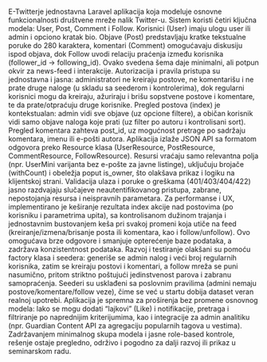 E-Twitterje jednostavna Laravel aplikacija koja modeluje osnovne funkcionalnosti društvene mreže nalik Twitter-u. Sistem koristi četiri ključna modela: User, Post, Comment i Follow. Korisnici (User) imaju ulogu user ili admin i opciono kratak bio. Objave (Post) predstavljaju kratke tekstualne poruke do 280 karaktera, komentari (Comment) omogućavaju diskusiju ispod objava, dok Follow uvodi relaciju praćenja između korisnika (follower_id → following_id). Ovako svedena šema daje minimalni, ali potpun okvir za news-feed i interakcije.
Autorizacija i pravila pristupa su jednostavna i jasna: administratori ne kreiraju postove, ne komentarišu i ne prate druge naloge (u skladu sa seederom i kontrolerima), dok regularni korisnici mogu da kreiraju, ažuriraju i brišu sopstvene postove i komentare, te da prate/otpraćuju druge korisnike. Pregled postova (index) je kontekstualan: admin vidi sve objave (uz opcione filtere), a običan korisnik vidi samo objave naloga koje prati (uz filter po autoru i kontrolisani sort). Pregled komentara zahteva post_id, uz mogućnost pretrage po sadržaju komentara, imenu ili e-pošti autora.
Aplikacija izlaže JSON API sa formatom odgovora preko Resource klasa (UserResource, PostResource, CommentResource, FollowResource). Resursi vraćaju samo relevantna polja (npr. UserMini varijanta bez e-pošte za javne listinge), uključuju brojače (withCount) i obeležja poput is_owner, što olakšava prikaz i logiku na klijentskoj strani. Validacija ulaza i poruke o greškama (401/403/404/422) jasno razdvajaju slučajeve neautentifikovanog pristupa, zabrane, nepostojanja resursa i neispravnih parametara.
Za performanse i UX, implementirano je keširanje rezultata index akcije nad postovima (po korisniku i parametrima upita), sa kontrolisanom dužinom trajanja i jednostavnim bustovanjem keša pri svakoj promeni koja utiče na feed (kreiranje/izmena/brisanje posta ili komentara, kao i follow/unfollow). Ovo omogućava brze odgovore i smanjuje opterećenje baze podataka, a zadržava konzistentnost podataka.
Razvoj i testiranje olakšani su pomoću factory klasa i seedera: generiše se admin nalog i veći broj regularnih korisnika, zatim se kreiraju postovi i komentari, a follow mreža se puni nasumično, pritom striktno poštujući jedinstvenost parova i zabranu samopraćenja. Seederi su usklađeni sa poslovnim pravilima (admini nemaju postove/komentare/follow veze), čime se već u startu dobija dataset veran realnoj upotrebi.
Aplikacija je spremna za proširenja bez promene osnovnog modela: lako se mogu dodati “lajkovi” (Like) i notifikacije, pretraga i filtriranje po naprednijim kriterijumima, kao i integracije za admin analitiku (npr. Guardian Content API za agregaciju popularnih tagova u vestima). Zadržavanjem minimalnog skupa modela i jasne role-based kontrole, rešenje ostaje pregledno, održivo i pogodno za dalji razvoj ili prikaz u seminarskom radu.

